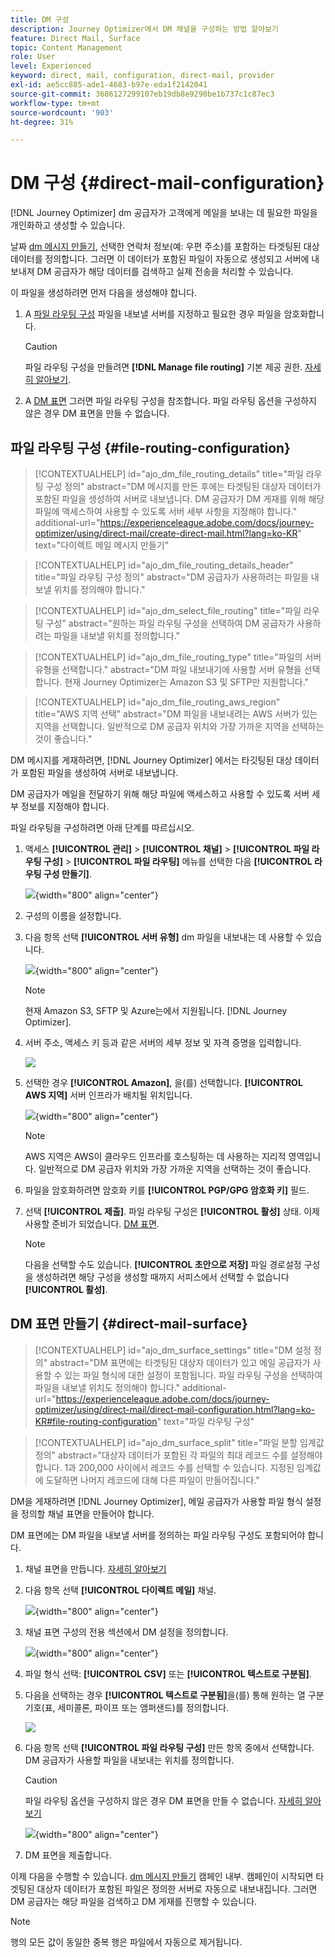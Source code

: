 ```yaml
---
title: DM 구성
description: Journey Optimizer에서 DM 채널을 구성하는 방법 알아보기
feature: Direct Mail, Surface
topic: Content Management
role: User
level: Experienced
keyword: direct, mail, configuration, direct-mail, provider
exl-id: ae5cc885-ade1-4683-b97e-eda1f2142041
source-git-commit: 3686127299107eb19db8e9290be1b737c1c87ec3
workflow-type: tm+mt
source-wordcount: '903'
ht-degree: 31%

---
```


# DM 구성 {#direct-mail-configuration}

[!DNL Journey Optimizer] dm 공급자가 고객에게 메일을 보내는 데 필요한 파일을 개인화하고 생성할 수 있습니다.

날짜 [dm 메시지 만들기](../direct-mail/create-direct-mail.md), 선택한 연락처 정보(예: 우편 주소)를 포함하는 타겟팅된 대상 데이터를 정의합니다. 그러면 이 데이터가 포함된 파일이 자동으로 생성되고 서버에 내보내져 DM 공급자가 해당 데이터를 검색하고 실제 전송을 처리할 수 있습니다.

이 파일을 생성하려면 먼저 다음을 생성해야 합니다.

1. A [파일 라우팅 구성](#file-routing-configuration) 파일을 내보낼 서버를 지정하고 필요한 경우 파일을 암호화합니다.

   >[!CAUTION]
   >
   >파일 라우팅 구성을 만들려면 **[!DNL Manage file routing]** 기본 제공 권한. [자세히 알아보기](../administration/ootb-product-profiles.md#content-library-manager).

1. A [DM 표면](#direct-mail-surface) 그러면 파일 라우팅 구성을 참조합니다. 파일 라우팅 옵션을 구성하지 않은 경우 DM 표면을 만들 수 없습니다.

## 파일 라우팅 구성 {#file-routing-configuration}

>[!CONTEXTUALHELP]
>id="ajo_dm_file_routing_details"
>title="파일 라우팅 구성 정의"
>abstract="DM 메시지를 만든 후에는 타겟팅된 대상자 데이터가 포함된 파일을 생성하여 서버로 내보냅니다. DM 공급자가 DM 게재를 위해 해당 파일에 액세스하여 사용할 수 있도록 서버 세부 사항을 지정해야 합니다."
>additional-url="https://experienceleague.adobe.com/docs/journey-optimizer/using/direct-mail/create-direct-mail.html?lang=ko-KR" text="다이렉트 메일 메시지 만들기"

>[!CONTEXTUALHELP]
>id="ajo_dm_file_routing_details_header"
>title="파일 라우팅 구성 정의"
>abstract="DM 공급자가 사용하려는 파일을 내보낼 위치를 정의해야 합니다."

>[!CONTEXTUALHELP]
>id="ajo_dm_select_file_routing"
>title="파일 라우팅 구성"
>abstract="원하는 파일 라우팅 구성을 선택하여 DM 공급자가 사용하려는 파일을 내보낼 위치를 정의합니다."

>[!CONTEXTUALHELP]
>id="ajo_dm_file_routing_type"
>title="파일의 서버 유형을 선택합니다."
>abstract="DM 파일 내보내기에 사용할 서버 유형을 선택합니다. 현재 Journey Optimizer는 Amazon S3 및 SFTP만 지원합니다."

>[!CONTEXTUALHELP]
>id="ajo_dm_file_routing_aws_region"
>title="AWS 지역 선택"
>abstract="DM 파일을 내보내려는 AWS 서버가 있는 지역을 선택합니다. 일반적으로 DM 공급자 위치와 가장 가까운 지역을 선택하는 것이 좋습니다."

DM 메시지를 게재하려면, [!DNL Journey Optimizer] 에서는 타깃팅된 대상 데이터가 포함된 파일을 생성하여 서버로 내보냅니다.

DM 공급자가 메일을 전달하기 위해 해당 파일에 액세스하고 사용할 수 있도록 서버 세부 정보를 지정해야 합니다.

파일 라우팅을 구성하려면 아래 단계를 따르십시오.

1. 액세스 **[!UICONTROL 관리]** > **[!UICONTROL 채널]** > **[!UICONTROL 파일 라우팅 구성]** > **[!UICONTROL 파일 라우팅]** 메뉴를 선택한 다음 **[!UICONTROL 라우팅 구성 만들기]**.

   ![](assets/file-routing-config-button.png){width="800" align="center"}

1. 구성의 이름을 설정합니다.

1. 다음 항목 선택 **[!UICONTROL 서버 유형]** dm 파일을 내보내는 데 사용할 수 있습니다.

   ![](assets/file-routing-config-type.png){width="800" align="center"}

   >[!NOTE]
   >
   >현재 Amazon S3, SFTP 및 Azure는에서 지원됩니다. [!DNL Journey Optimizer].

1. 서버 주소, 액세스 키 등과 같은 서버의 세부 정보 및 자격 증명을 입력합니다.

   ![](assets/file-routing-config-sftp-details.png)

1. 선택한 경우 **[!UICONTROL Amazon]**, 을(를) 선택합니다. **[!UICONTROL AWS 지역]** 서버 인프라가 배치될 위치입니다.

   ![](assets/file-routing-config-aws-region.png){width="800" align="center"}

   >[!NOTE]
   >
   >AWS 지역은 AWS이 클라우드 인프라를 호스팅하는 데 사용하는 지리적 영역입니다. 일반적으로 DM 공급자 위치와 가장 가까운 지역을 선택하는 것이 좋습니다.

1. 파일을 암호화하려면 암호화 키를 **[!UICONTROL PGP/GPG 암호화 키]** 필드.

1. 선택 **[!UICONTROL 제출]**. 파일 라우팅 구성은 **[!UICONTROL 활성]** 상태. 이제 사용할 준비가 되었습니다. [DM 표면](#direct-mail-surface).

   >[!NOTE]
   >
   >다음을 선택할 수도 있습니다. **[!UICONTROL 초안으로 저장]** 파일 경로설정 구성을 생성하려면 해당 구성을 생성할 때까지 서피스에서 선택할 수 없습니다 **[!UICONTROL 활성]**.

## DM 표면 만들기 {#direct-mail-surface}

>[!CONTEXTUALHELP]
>id="ajo_dm_surface_settings"
>title="DM 설정 정의"
>abstract="DM 표면에는 타겟팅된 대상자 데이터가 있고 메일 공급자가 사용할 수 있는 파일 형식에 대한 설정이 포함됩니다. 파일 라우팅 구성을 선택하여 파일을 내보낼 위치도 정의해야 합니다."
>additional-url="https://experienceleague.adobe.com/docs/journey-optimizer/using/direct-mail/direct-mail-configuration.html?lang=ko-KR#file-routing-configuration" text="파일 라우팅 구성"

<!--
>[!CONTEXTUALHELP]
>id="ajo_dm_surface_sort"
>title="Define the sort order"
>abstract="If you select this option, the sort will be by profile ID, ascending or descending. If you unselect it, the sorting configuration defined when creating the direct mail message within a journey or a campaign."-->

>[!CONTEXTUALHELP]
>id="ajo_dm_surface_split"
>title="파일 분할 임계값 정의"
>abstract="대상자 데이터가 포함된 각 파일의 최대 레코드 수를 설정해야 합니다. 1과 200,000 사이에서 레코드 수를 선택할 수 있습니다. 지정된 임계값에 도달하면 나머지 레코드에 대해 다른 파일이 만들어집니다."

DM을 게재하려면 [!DNL Journey Optimizer], 메일 공급자가 사용할 파일 형식 설정을 정의할 채널 표면을 만들어야 합니다.

DM 표면에는 DM 파일을 내보낼 서버를 정의하는 파일 라우팅 구성도 포함되어야 합니다.

1. 채널 표면을 만듭니다. [자세히 알아보기](../configuration/channel-surfaces.md)

1. 다음 항목 선택 **[!UICONTROL 다이렉트 메일]** 채널.

   ![](assets/surface-direct-mail-channel.png){width="800" align="center"}

1. 채널 표면 구성의 전용 섹션에서 DM 설정을 정의합니다.

   ![](assets/surface-direct-mail-settings.png){width="800" align="center"}

   <!--![](assets/surface-direct-mail-settings-with-insertion.png)-->

1. 파일 형식 선택: **[!UICONTROL CSV]** 또는 **[!UICONTROL 텍스트로 구분됨]**.

1. 다음을 선택하는 경우 **[!UICONTROL 텍스트로 구분됨]**&#x200B;을(를) 통해 원하는 열 구분 기호(표, 세미콜론, 파이프 또는 앰퍼샌드)를 정의합니다.

   ![](assets/surface-direct-mail-column-separator.png)

1. 다음 항목 선택 **[!UICONTROL 파일 라우팅 구성]** 만든 항목 중에서 선택합니다. DM 공급자가 사용할 파일을 내보내는 위치를 정의합니다.

   >[!CAUTION]
   >
   >파일 라우팅 옵션을 구성하지 않은 경우 DM 표면을 만들 수 없습니다. [자세히 알아보기](#file-routing-configuration)

   ![](assets/surface-direct-mail-file-routing.png){width="800" align="center"}

   <!--![](assets/surface-direct-mail-file-routing-with-insertion.png)-->

1. DM 표면을 제출합니다.

이제 다음을 수행할 수 있습니다. [dm 메시지 만들기](../direct-mail/create-direct-mail.md) 캠페인 내부. 캠페인이 시작되면 타겟팅된 대상자 데이터가 포함된 파일은 정의한 서버로 자동으로 내보내집니다. 그러면 DM 공급자는 해당 파일을 검색하고 DM 게재를 진행할 수 있습니다.

>[!NOTE]
>
>행의 모든 값이 동일한 중복 행은 파일에서 자동으로 제거됩니다.

<!--
    In the **[!UICONTROL Insertion]** section, you can choose to automatically remove duplicate rows.

    Define the maximum number of records (i.e. rows) for each file containing profile data. After the specified threshold is reached, another file will be created for the remaining records.

    ![](assets/surface-direct-mail-split.png)

    For example, if there are 100,000 records in the file and the threshold limit is set to 60,000, the records will be split into two files. The first file will contain 60,000 rows, and the second file will contain the remaining 40,000 rows.

    >[!NOTE]
    >
    >NOTE You can set any number between 1 and 200,000 records, meaning each file must contain at least 1 row and no more than 200,000 rows.

-->